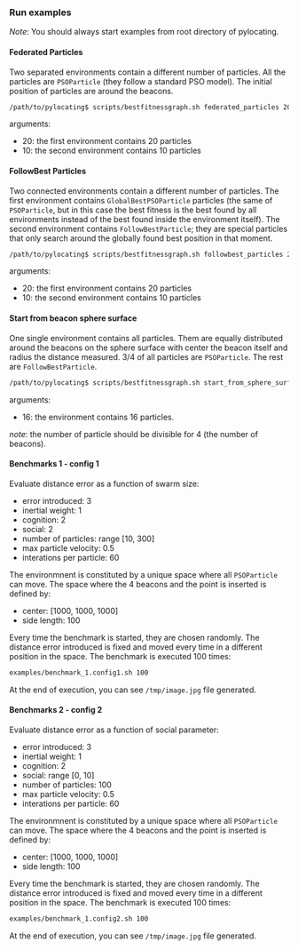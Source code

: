 ### Run examples

*Note*: You should always start examples from root directory of pylocating.

#### Federated Particles

Two separated environments contain a different number of particles.
All the particles are `PSOParticle` (they follow a standard PSO model).
The initial position of particles are around the beacons.

```bash
/path/to/pylocating$ scripts/bestfitnessgraph.sh federated_particles 20 10
```

arguments:
  - 20: the first environment contains 20 particles
  - 10: the second environment contains 10 particles


#### FollowBest Particles

Two connected environments contain a different number of particles.
The first environment contains `GlobalBestPSOParticle` particles (the same of
`PSOParticle`, but in this case the best fitness is the best found by all
environments instead of the best found inside the environment itself).
The second environment contains `FollowBestParticle`; they are special
particles that only search around the globally found best position in that
moment.

```bash
/path/to/pylocating$ scripts/bestfitnessgraph.sh followbest_particles 20 10
```

arguments:
  - 20: the first environment contains 20 particles
  - 10: the second environment contains 10 particles


#### Start from beacon sphere surface

One single environment contains all particles.
Them are equally distributed around the beacons on the sphere surface with
center the beacon itself and radius the distance measured.
3/4 of all particles are `PSOParticle`. The rest are `FollowBestParticle`.

```bash
/path/to/pylocating$ scripts/bestfitnessgraph.sh start_from_sphere_surface 16
```

arguments:
  - 16: the environment contains 16 particles.

*note*: the number of particle should be divisible for 4 (the number of
 beacons).


#### Benchmarks 1 - config 1

Evaluate distance error as a function of swarm size:

- error introduced: 3
- inertial weight: 1
- cognition: 2
- social: 2
- number of particles: range [10, 300]
- max particle velocity: 0.5
- interations per particle: 60

The environmnent is constituted by a unique space where all `PSOParticle` can
move.
The space where the 4 beacons and the point is inserted is defined by:

- center: [1000, 1000, 1000]
- side length: 100

Every time the benchmark is started, they are chosen randomly.
The distance error introduced is fixed and moved every time in a different
position in the space.
The benchmark is executed 100 times:

```bash
examples/benchmark_1.config1.sh 100
```

At the end of execution, you can see `/tmp/image.jpg` file generated.

#### Benchmarks 2 - config 2

Evaluate distance error as a function of social parameter:

- error introduced: 3
- inertial weight: 1
- cognition: 2
- social: range [0, 10]
- number of particles: 100
- max particle velocity: 0.5
- interations per particle: 60

The environmnent is constituted by a unique space where all `PSOParticle` can
move.
The space where the 4 beacons and the point is inserted is defined by:

- center: [1000, 1000, 1000]
- side length: 100

Every time the benchmark is started, they are chosen randomly.
The distance error introduced is fixed and moved every time in a different
position in the space.
The benchmark is executed 100 times:

```bash
examples/benchmark_1.config2.sh 100
```

At the end of execution, you can see `/tmp/image.jpg` file generated.
